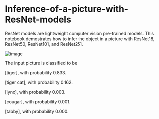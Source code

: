 # Inference-of-a-picture-with-ResNet-models
ResNet models are lightweight computer vision pre-trained models. This notebook demostrates how to infer the object in a picture with ResNet18, ResNet50, ResNet101, and ResNet251. 

![image](https://github.com/hanfei1986/Inference-of-a-picture-with-ResNet-models/assets/59255164/0b83d8ca-004d-4356-a69e-2bc4477af80e)

The input picture is classified to be

[tiger], with probability 0.833.

[tiger cat], with probability 0.162.

[lynx], with probability 0.003.

[cougar], with probability 0.001.

[tabby], with probability 0.000.
